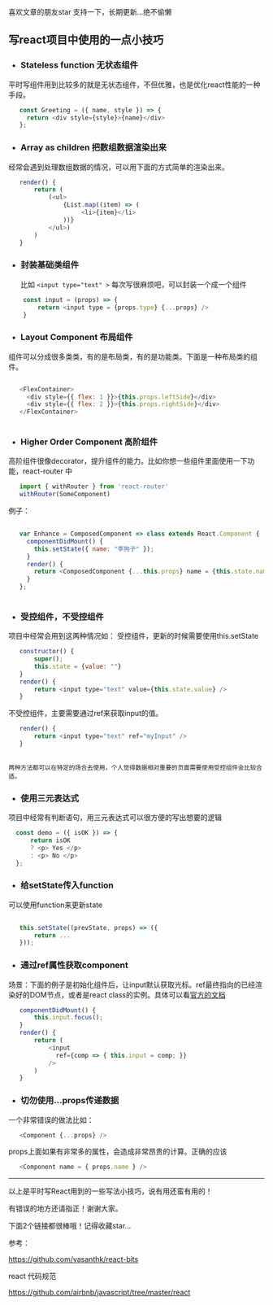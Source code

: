 喜欢文章的朋友star 支持一下，长期更新...绝不偷懒
## 写react项目中使用的一点小技巧

- ### Stateless function 无状态组件
平时写组件用到比较多的就是无状态组件，不但优雅，也是优化react性能的一种手段。
 ```javascript
    const Greeting = ({ name, style }) => {
      return <div style={style}>{name}</div>
    };
 ```
    

- ### Array as children 把数组数据渲染出来
经常会遇到处理数组数据的情况，可以用下面的方式简单的渲染出来。
    
 ```javascript
    render() {
        return (
            (<ul>
                {List.map((item) => (
                     <li>{item}</li>
                ))}
            </ul>)
        )     
    }
 ```
    


- ### 封装基础类组件

    比如 `<input type="text" >` 每次写很麻烦吧，可以封装一个成一个组件
```javascript
    const input = (props) => {
        return <input type = {props.type} {...props} />
    }
```
    
- ### Layout Component 布局组件
组件可以分成很多类类，有的是布局类，有的是功能类。下面是一种布局类的组件。

 ```javascript 
 
    <FlexContainer>
      <div style={{ flex: 1 }}>{this.props.leftSide}</div>
      <div style={{ flex: 2 }}>{this.props.rightSide}</div>
    </FlexContainer>
    
 ```
    
    
- ### Higher Order Component 高阶组件
高阶组件很像decorator，提升组件的能力。比如你想一些组件里面使用一下功能，react-router 中

 ```javascript
    import { withRouter } from 'react-router'
    withRouter(SomeComponent)
 ```

 例子：

 ```javascript
    
    var Enhance = ComposedComponent => class extends React.Component {
      componentDidMount() {
        this.setState({ name: "李狗子" });
      }
      render() {
        return <ComposedComponent {...this.props} name = {this.state.name} />;
      }
    };
    
 ```
    
- ### 受控组件，不受控组件
项目中经常会用到这两种情况如：
受控组件，更新的时候需要使用this.setState

 ```javascript
    constructor() {
        super();
        this.state = {value: ""}
    }
    render() {
        return <input type="text" value={this.state.value} />
    }
 ```
    
 不受控组件，主要需要通过ref来获取input的值。

 ```javascript
    render() {
        return <input type="text" ref="myInput" />
    }
    
  ```
    
    两种方法都可以在特定的场合去使用，个人觉得数据相对重要的页面需要使用受控组件会比较合适。

- ### 使用三元表达式
项目中经常有判断语句，用三元表达式可以很方便的写出想要的逻辑
    
  ```javascript
    const demo = ({ isOK }) => {
        return isOK 
        ? <p> Yes </p> 
        : <p> No </p>
    };
 ```

- ### 给setState传入function
 可以使用function来更新state

 ```javascript
    
    this.setState((prevState, props) => ({
        return ...
    }));
 ```
    
- ### 通过ref属性获取component

 场景：下面的例子是初始化组件后，让input默认获取光标。ref最终指向的已经渲染好的DOM节点，或者是react class的实例。具体可以看[官方的文档](https://zhenyong.github.io/react/docs/more-about-refs.html)

 ```javascript
    componentDidMount() {
        this.input.focus();
    }
    render() {
        return (
            <input
              ref={comp => { this.input = comp; }}
            />
        )
    }
 ```

- ### 切勿使用...props传递数据

 一个非常错误的做法比如：
 ```javascript
    <Component {...props} />
 ```
props上面如果有非常多的属性，会造成非常昂贵的计算。正确的应该

 ```javascript
    <Component name = { props.name } />
 ```
---
    
以上是平时写React用到的一些写法小技巧，说有用还蛮有用的！

有错误的地方还请指正！谢谢大家。


下面2个链接都很棒哦！记得收藏star...

参考：

https://github.com/vasanthk/react-bits

react 代码规范

https://github.com/airbnb/javascript/tree/master/react

